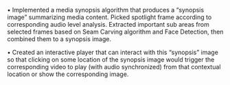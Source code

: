 •	Implemented a media synopsis algorithm that produces a “synopsis image” summarizing media content. Picked spotlight frame according to corresponding audio level analysis. Extracted important sub areas from selected frames based on Seam Carving algorithm and Face Detection, then combined them to a synopsis image.

•	Created an interactive player that can interact with this “synopsis” image so that clicking on some location of the synopsis image would trigger the corresponding video to play (with audio synchronized) from that contextual location or show the corresponding image.
